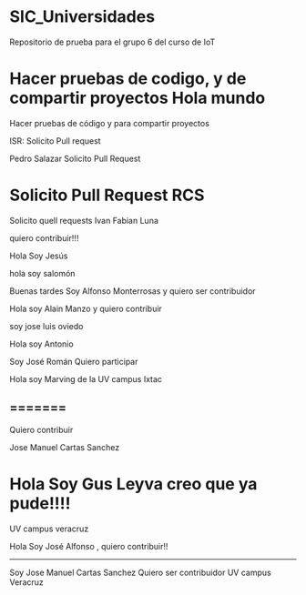 # SIC_Universidades

Repositorio de prueba para el grupo 6 del curso de IoT

Hacer pruebas de codigo, y de compartir proyectos
Hola mundo
=======
Hacer pruebas de código y para compartir proyectos


ISR: Solicito Pull request

Pedro Salazar Solicito Pull Request


Solicito Pull Request RCS
=======

Solicito quell requests Ivan Fabian Luna


quiero contribuir!!!

Hola Soy Jesús 

hola soy salomón 

Buenas tardes Soy Alfonso Monterrosas y quiero ser contribuidor

Hola soy Alain Manzo y quiero contribuir

soy jose luis oviedo

Hola soy Antonio


Soy José Román Quiero participar


Hola soy Marving de la UV campus Ixtac

=======
-------------------------------------------------
Quiero contribuir

Jose Manuel Cartas Sanchez






Hola Soy Gus Leyva creo que ya pude!!!!
=======
UV campus veracruz 



Hola Soy José Alfonso , quiero contribuir!!

---------------------------------------------


Soy Jose Manuel  Cartas Sanchez
Quiero ser contribuidor 
UV campus Veracruz



